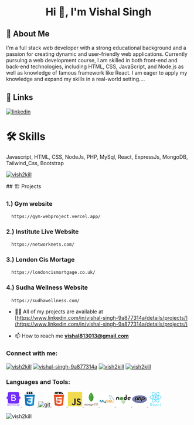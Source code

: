 <h1 align="center">Hi 👋, I'm Vishal Singh</h1>


## 🚀 About Me
I'm a full stack web developer with a strong educational background and a passion for creating dynamic and user-friendly web applications. Currently pursuing a web development course, I am skilled in both front-end and back-end technologies, including HTML, CSS, JavaScript, and Node.js as well as knowledge of famous framework like React. I am eager to apply my knowledge and expand my skills in a real-world setting....


## 🔗 Links
[![linkedin](https://img.shields.io/badge/linkedin-0A66C2?style=for-the-badge&logo=linkedin&logoColor=white)](https://www.linkedin.com/in/vishal-singh-9a877314a/)

# 🛠 Skills
Javascript, HTML, CSS, NodeJs, PHP, MySql, React,
ExpressJs, MongoDB, Tailwind_Css, Bootstrap

<p align="left"> <a href="https://twitter.com/vish2kill" target="blank"><img src="https://img.shields.io/twitter/follow/vish2kill?logo=twitter&style=for-the-badge" alt="vish2kill" /></a> </p>
## 🏗️ Projects

### 1.) Gym website

```bash
  https://gym-webproject.vercel.app/
```

### 2.) Institute Live Website

```bash
  https://networknets.com/
```

### 3.) London Cis Mortage

```bash
  https://londoncismortgage.co.uk/
```

### 4.) Sudha Wellness Website

```bash
  https://sudhawellness.com/
```

- 👨‍💻 All of my projects are available at [https://www.linkedin.com/in/vishal-singh-9a877314a/details/projects/](https://www.linkedin.com/in/vishal-singh-9a877314a/details/projects/)

- 📫 How to reach me **vishal813013@gmail.com**

<h3 align="left">Connect with me:</h3>
<p align="left">
<a href="https://twitter.com/vish2kill" target="blank"><img align="center" src="https://raw.githubusercontent.com/rahuldkjain/github-profile-readme-generator/master/src/images/icons/Social/twitter.svg" alt="vish2kill" height="30" width="40" /></a>
<a href="https://linkedin.com/in/vishal-singh-9a877314a" target="blank"><img align="center" src="https://raw.githubusercontent.com/rahuldkjain/github-profile-readme-generator/master/src/images/icons/Social/linked-in-alt.svg" alt="vishal-singh-9a877314a" height="30" width="40" /></a>
<a href="https://instagram.com/vish2kill" target="blank"><img align="center" src="https://raw.githubusercontent.com/rahuldkjain/github-profile-readme-generator/master/src/images/icons/Social/instagram.svg" alt="vish2kill" height="30" width="40" /></a>
<a href="https://www.youtube.com/c/vish2kill" target="blank"><img align="center" src="https://raw.githubusercontent.com/rahuldkjain/github-profile-readme-generator/master/src/images/icons/Social/youtube.svg" alt="vish2kill" height="30" width="40" /></a>
</p>

<h3 align="left">Languages and Tools:</h3>
<p align="left"> <a href="https://getbootstrap.com" target="_blank" rel="noreferrer"> <img src="https://raw.githubusercontent.com/devicons/devicon/master/icons/bootstrap/bootstrap-plain-wordmark.svg" alt="bootstrap" width="40" height="40"/> </a> <a href="https://www.w3schools.com/css/" target="_blank" rel="noreferrer"> <img src="https://raw.githubusercontent.com/devicons/devicon/master/icons/css3/css3-original-wordmark.svg" alt="css3" width="40" height="40"/> </a> <a href="https://git-scm.com/" target="_blank" rel="noreferrer"> <img src="https://www.vectorlogo.zone/logos/git-scm/git-scm-icon.svg" alt="git" width="40" height="40"/> </a> <a href="https://www.w3.org/html/" target="_blank" rel="noreferrer"> <img src="https://raw.githubusercontent.com/devicons/devicon/master/icons/html5/html5-original-wordmark.svg" alt="html5" width="40" height="40"/> </a> <a href="https://developer.mozilla.org/en-US/docs/Web/JavaScript" target="_blank" rel="noreferrer"> <img src="https://raw.githubusercontent.com/devicons/devicon/master/icons/javascript/javascript-original.svg" alt="javascript" width="40" height="40"/> </a> <a href="https://www.mongodb.com/" target="_blank" rel="noreferrer"> <img src="https://raw.githubusercontent.com/devicons/devicon/master/icons/mongodb/mongodb-original-wordmark.svg" alt="mongodb" width="40" height="40"/> </a> <a href="https://www.mysql.com/" target="_blank" rel="noreferrer"> <img src="https://raw.githubusercontent.com/devicons/devicon/master/icons/mysql/mysql-original-wordmark.svg" alt="mysql" width="40" height="40"/> </a> <a href="https://nodejs.org" target="_blank" rel="noreferrer"> <img src="https://raw.githubusercontent.com/devicons/devicon/master/icons/nodejs/nodejs-original-wordmark.svg" alt="nodejs" width="40" height="40"/> </a> <a href="https://www.php.net" target="_blank" rel="noreferrer"> <img src="https://raw.githubusercontent.com/devicons/devicon/master/icons/php/php-original.svg" alt="php" width="40" height="40"/> </a> <a href="https://reactjs.org/" target="_blank" rel="noreferrer"> <img src="https://raw.githubusercontent.com/devicons/devicon/master/icons/react/react-original-wordmark.svg" alt="react" width="40" height="40"/> </a> </p>

<p><img align="center" src="https://github-readme-stats.vercel.app/api/top-langs?username=vish2kill&show_icons=true&locale=en&layout=compact" alt="vish2kill" /></p>

